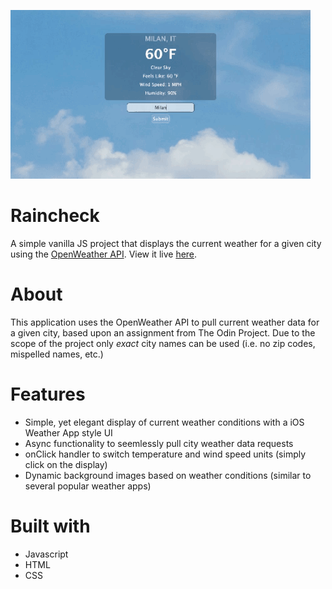 ![weather](https://raw.githubusercontent.com/austingw/raincheck/main/images/weather.gif)

# Raincheck #

A simple vanilla JS project that displays the current weather for a given city using the <a href="https://openweathermap.org/" >OpenWeather API</a>. View it live <a href="https://austingw.com/raincheck/" >here</a>. 

# About #

This application uses the OpenWeather API to pull current weather data for a given city, based upon an assignment from The Odin Project. Due to the scope of the project only _exact_ city names can be used (i.e. no zip codes, mispelled names, etc.) 

# Features #

- Simple, yet elegant display of current weather conditions with a iOS Weather App style UI
- Async functionality to seemlessly pull city weather data requests
- onClick handler to switch temperature and wind speed units (simply click on the display)
- Dynamic background images based on weather conditions (similar to several popular weather apps)

# Built with #

- Javascript 
- HTML
- CSS



